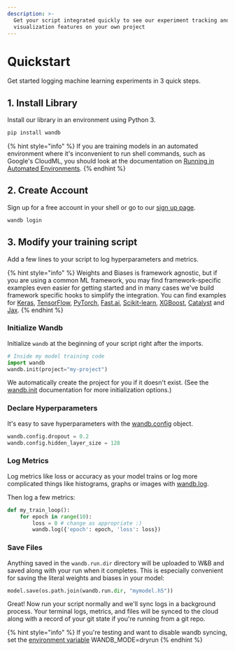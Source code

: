 ```yaml
---
description: >-
  Get your script integrated quickly to see our experiment tracking and
  visualization features on your own project
---
```


# Quickstart

Get started logging machine learning experiments in 3 quick steps.

## 1. Install Library

Install our library in an environment using Python 3.

```bash
pip install wandb
```

{% hint style="info" %}
If you are training models in an automated environment where it's inconvenient to run shell commands, such as Google's CloudML, you should look at the documentation on [Running in Automated Environments](https://docs.wandb.com/advanced/automated).
{% endhint %}

## 2. Create Account

Sign up for a free account in your shell or go to our [sign up page](https://app.wandb.ai/login?signup=true).

```bash
wandb login
```

## 3. Modify your training script

Add a few lines to your script to log hyperparameters and metrics.

{% hint style="info" %}
Weights and Biases is framework agnostic, but if you are using a common ML framework, you may find framework-specific examples even easier for getting started and in many cases we've build framework specific hooks to simplify the integration. You can find examples for [Keras](https://docs.wandb.com/frameworks/keras), [TensorFlow](https://docs.wandb.com/frameworks/tensorflow), [PyTorch](https://docs.wandb.com/frameworks/pytorch), [Fast.ai](https://docs.wandb.com/frameworks/fastai), [Scikit-learn](https://docs.wandb.com/frameworks/scikit), [XGBoost](https://docs.wandb.com/frameworks/xgboost), [Catalyst](https://docs.wandb.com/frameworks/catalyst) and [Jax](https://docs.wandb.com/frameworks/jax-example).
{% endhint %}

### Initialize Wandb

Initialize `wandb` at the beginning of your script right after the imports.

```python
# Inside my model training code
import wandb
wandb.init(project="my-project")
```

We automatically create the project for you if it doesn't exist. \(See the [wandb.init](library/python/init.md) documentation for more initialization options.\)

### Declare Hyperparameters

It's easy to save hyperparameters with the [wandb.config](library/python/config.md) object.

```python
wandb.config.dropout = 0.2
wandb.config.hidden_layer_size = 128
```

### Log Metrics

Log metrics like loss or accuracy as your model trains or log more complicated things like histograms, graphs or images with [wandb.log](library/python/log.md).

Then log a few metrics:

```python
def my_train_loop():
    for epoch in range(10):
        loss = 0 # change as appropriate :)
        wandb.log({'epoch': epoch, 'loss': loss})
```

### Save Files

Anything saved in the `wandb.run.dir` directory will be uploaded to W&B and saved along with your run when it completes. This is especially convenient for saving the literal weights and biases in your model:

```python
model.save(os.path.join(wandb.run.dir, "mymodel.h5"))
```

Great! Now run your script normally and we'll sync logs in a background process. Your terminal logs, metrics, and files will be synced to the cloud along with a record of your git state if you're running from a git repo.

{% hint style="info" %}
If you're testing and want to disable wandb syncing, set the [environment variable](library/advanced/environment-variables.md) WANDB\_MODE=dryrun
{% endhint %}

